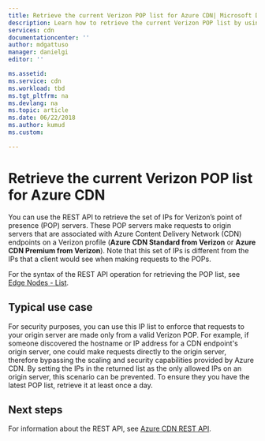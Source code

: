 ```yaml
---
title: Retrieve the current Verizon POP list for Azure CDN| Microsoft Docs
description: Learn how to retrieve the current Verizon POP list by using the REST API.
services: cdn
documentationcenter: ''
author: mdgattuso
manager: danielgi
editor: ''

ms.assetid: 
ms.service: cdn
ms.workload: tbd
ms.tgt_pltfrm: na
ms.devlang: na
ms.topic: article
ms.date: 06/22/2018
ms.author: kumud
ms.custom: 

---
```

# Retrieve the current Verizon POP list for Azure CDN

You can use the REST API to retrieve the set of IPs for Verizon’s point of presence (POP) servers. These POP servers  make requests to origin servers that are associated with Azure Content Delivery Network (CDN) endpoints on a Verizon profile (**Azure CDN Standard from Verizon** or **Azure CDN Premium from Verizon**). Note that this set of IPs is different from the IPs that a client would see when making requests to the POPs. 

For the syntax of the REST API operation for retrieving the POP list, see [Edge Nodes - List](https://docs.microsoft.com/rest/api/cdn/edgenodes/list).

## Typical use case

For security purposes, you can use this IP list to enforce that requests to your origin server are made only from a valid Verizon POP. For example, if someone discovered the hostname or IP address for a CDN endpoint's origin server, one could make requests directly to the origin server, therefore bypassing the scaling and security capabilities provided by Azure CDN. By setting the IPs in the returned list as the only allowed IPs on an origin server, this scenario can be prevented. To ensure they you have the latest POP list, retrieve it at least once a day. 

## Next steps

For information about the REST API, see [Azure CDN REST API](https://docs.microsoft.com/rest/api/cdn/).